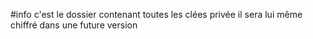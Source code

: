 #info
c'est le dossier contenant toutes les clées privée il sera lui même chiffré dans une future version
